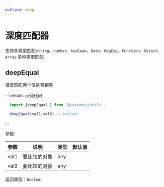 ```yaml
---
outline: deep
---
```


# 深度匹配器

支持多类型匹配`string`、`number`、`boolean`、`Date`、`RegExp`、`Function`、`Object`、`Array` 多种类型匹配

## deepEqual

深度匹配两个值是否相等

::: details 示例代码

```ts
  import {deepEqual } from '@jsxiaosi/utils';

  deepEqual(val1,val2) // boolean
```

:::

参数:

参数 | 说明 | 类型 | 默认值
---------|----------|---------|---------
val1 | 要比较的对象 | any |
val2 | 要比较的对象 | any |

返回类型：`boolean`
